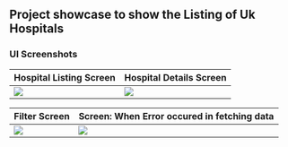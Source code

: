 ## Project showcase to show the Listing of Uk Hospitals

### UI Screenshots


| Hospital Listing Screen | Hospital Details Screen |
|--------|-------|
| <img src="https://github.com/dp-singh/UkHospitalListing/blob/master/screen_shots/Screenshot_1587954590.png"/>| <img src="https://github.com/dp-singh/UkHospitalListing/blob/master/screen_shots/Screenshot_1587954593.png"/> |

| Filter Screen | Screen: When Error occured in fetching data |
|--------|-------|
| <img src="https://github.com/dp-singh/UkHospitalListing/blob/master/screen_shots/Screenshot_1587954601.png"/> |<img src="https://github.com/dp-singh/UkHospitalListing/blob/master/screen_shots/Screenshot_1587954622.png"/> |
